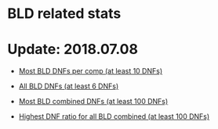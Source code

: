 # BLD related stats
# Update: 2018.07.08

- [Most BLD DNFs per comp (at least 10 DNFs)](https://github.com/openseasgmail/WCAstuff/blob/master/BLD_stats/mostblddnfs/results.md)

- [All BLD DNFs (at least 6 DNFs)](https://github.com/openseasgmail/WCAstuff/blob/master/BLD_stats/all_dnfs/results.md)

- [Most BLD combined DNFs (at least 100 DNFs)](https://github.com/openseasgmail/WCAstuff/blob/master/BLD_stats/bld_dnfs_combined/results_by_dnf.md)

- [Highest DNF ratio for all BLD combined (at least 100 DNFs)](https://github.com/openseasgmail/WCAstuff/blob/master/BLD_stats/bld_dnfs_combined/results_by_ratio.md)

